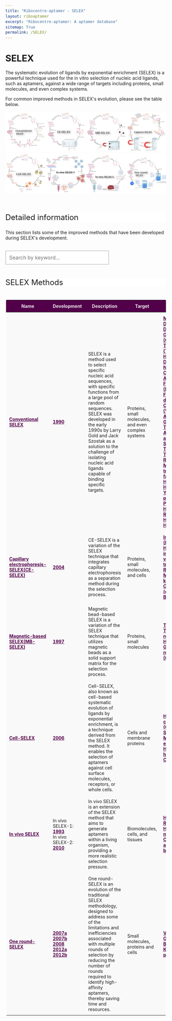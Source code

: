 ```yaml
---
title: "Ribocentre-aptamer - SELEX"
layout: riboaptamer
excerpt: "Ribocentre-aptamer: A aptamer database"
sitemap: True
permalink: /SELEX/
---
```

<html lang="en">
<head>
<!--set sort order in table header begin-->
<meta http-equiv="Content-type" content="text/html; charset=utf-8">
  <meta name="viewport" content="width=device-width,initial-scale=1,user-scalable=no">
  <title>Aptamer applications</title>
  <link rel="stylesheet" type="text/css" href="https://cdn.datatables.net/1.12.1/css/jquery.dataTables.min.css">
  <link rel="stylesheet" type="text/css" href="https://cdn.datatables.net/buttons/2.2.3/css/buttons.dataTables.min.css">

  <script type="text/javascript" src="https://code.jquery.com/jquery-3.5.1.js"></script>
  <script type="text/javascript" src="https://cdn.datatables.net/1.12.1/js/jquery.dataTables.min.js"></script>
  <!--set sort order in table header finish-->

  
  <style>
   .header_box {
    display: block;
    font-size: 24px;
    background-color: #ffffff;
    text-decoration: none;
    border-radius: 1px;
    width: 500px;
    border-width: 1px 1px 2px 1px;
    border-color: #ffffff #ffffff #ffffff #ffffff;
  }
   .box_style{
    background: #ffffff;
  }
  h2{
    font-size:20px;
    font-weight: bold;
  }
/* 按钮容器样式 */
    .button-container {
      display: flex;
      justify-content: left;
      align-items: center;
      height: 50px;
      overflow:auto
    }
    /* 按钮样式 */
    .button {
      display: block;
      padding: 10px;
      margin-right: 10px;
      text-align: center;
      background-color: #ffffff;
      color: #520049;
      text-decoration: none;
      font-size: 16px;
      border: 1px solid #520049;
      border-radius: 5px;
    }
    /* 鼠标悬停样式 */
    .button:hover {
      background-color: #c9c5c5;
      cursor: pointer;
    }
    /* 样式表格 */
    .table-style1 {
        border: 2px solid #ffffff;
        border: 2px solid #ffffff;
		    border: 2px solid #ffffff;
		    border-radius: 5px;
		    background-color: #fff;
		    border-radius: 5px;
        }
		  .table-style1 th {
        background-color: #520049;
        background-color: #520049;
        background-color: #520049;
        color: rgba(255,255,255,0.9);
		    cursor: pointer;
        }
		  .table-style1 td {
		    background-color: #ffffff;
		    background-color: #f9f9f9;
		    background-color: #f9f9f9;
		    }		
		  .table-style1 th, .table-style1 td {
		  padding: 10px 10px;
		}
    table.dataTable.no-footer {
  border-bottom: 1px solid rgba(0, 0, 0, 0);
}
    /* 隐藏所有 sheet */
    .sheet {
      display: all;
      overflow:auto
    }
    /* Style the search box */
  #searchBox {
    padding: 10px;
    font-size: 16px;
    border: 2px solid #ccc;
    border-radius: 1px;
    width: 300px;
  }
  /* Style the search box when it has focus */
  #searchBox:focus {
    outline: none;
    border-color: #efefef;
  }
  /* Style the placeholder text */
  #searchBox::placeholder {
    font-size: 16px;
  }
  button, input, optgroup, select, textarea {
    color: #000000;
    font: inherit;
    /* font-weight: bold; */
    margin: 0;
}
  /* 搜索框和下载框水平布局 */
    .form-container {
      display: flex;
      align-items: center;
      overflow:auto
    }
    .form-container input {
      margin-right: 10px;
    }
    /* 下载框位置设置 */
    .form-container select {
      margin-left: auto;
      padding: 10px;
      font-size: 16px;
      border: 2px solid #ccc;
      border-radius: 4px;
      width: 300px;
    }
    .button.clicked {
    background-color: #999;
}
.image-grid {
            display: grid;
            grid-template-columns: repeat(4, 1fr);
            gap: 0; /* 无间隙 */
        }
        
        .image-grid a {
            position: relative;
            display: block;
            overflow: hidden;
            box-shadow: 0 0 10px rgba(0, 0, 0, 0); /* 初始阴影效果 */
            transition: box-shadow 0.3s ease; /* 添加过渡效果 */
        }
        
        .image-grid img {
            width: 100%;
            height: auto;
            transition: transform 0.3s ease; /* 添加过渡效果 */
        }
        
        .image-grid a:hover {
            box-shadow: 0 0 10px rgba(0, 0, 0, 0.3); /* 鼠标悬停时添加阴影效果 */
        }
        
        .image-grid a:hover img {
            transform: scale(1.1); /* 鼠标悬停时放大图片 */
        }
  </style>
</head>

<meta name="google-site-verification" content="uLZVKfay17Zcx_rzSlECNKhxf9gpvF4jLw3Zsa4agTs" />
<body onload="showSheet('sheet1')">
<h1 class="post-title" itemprop="name headline">SELEX</h1>
<p>The systematic evolution of ligands by exponential enrichment (SELEX) is a powerful technique used for the in vitro selection of nucleic acid ligands, such as aptamers, against a wide range of targets including proteins, small molecules, and even complex systems.</p>
<p>For common improved methods in SELEX's evolution, please see the table below.</p>


<head>
    <meta charset="UTF-8">
    <meta name="viewport" content="width=device-width, initial-scale=1.0">
    <link rel="stylesheet" href="styles.css">
</head>
<body>
    <div class="image-grid">
            <a href="{{ site.url }}{{ site.baseurl }}/_posts/Conventional-SELEX" target="_blank">
              <img src="/images/SELEX/Conventional-SELEX.svg" alt="Image 1">
            </a>
            <a href="{{ site.url }}{{ site.baseurl }}/_posts/CE-SELEX" target="_blank">
              <img src="/images/SELEX/CE-SELEX.svg" alt="Image 2">
            </a>
            <a href="{{ site.url }}{{ site.baseurl }}/_posts/MB-SELEX" target="_blank">
              <img src="/images/SELEX/MB-SELEX.svg" alt="Image 3">
            </a>
            <a href="{{ site.url }}{{ site.baseurl }}/_posts/MB-SELEX" target="_blank">
              <img src="/images/SELEX/Capture-SELEX.svg" alt="Image 4">
            </a>
            <a href="{{ site.url }}{{ site.baseurl }}/_posts/Cell-SELEX" target="_blank">
              <img src="/images/SELEX/Cell-SELEX.svg" alt="Image 5">
            </a>
            <a href="{{ site.url }}{{ site.baseurl }}/_posts/In-vivo-SELEX" target="_blank">
              <img src="/images/SELEX/In-vivo-SELEX-1.svg" alt="Image 6">
            </a>
            <a href="{{ site.url }}{{ site.baseurl }}/_posts/In-vivo-SELEX" target="_blank">
              <img src="/images/SELEX/In-vivo-SELEX-2.svg" alt="Image 7">
            </a>
            <a href="{{ site.url }}{{ site.baseurl }}/_posts/One-round-SELEX" target="_blank">
              <img src="/images/SELEX/One-round-SELEX.svg" alt="Image 8">
            </a>
    </div>

<br>
<br>
<p class="header_box">Detailed information</p>    
<p>This section lists some of the improved methods that have been developed during SELEX's development.</p>
<br>
<div class="form-container">
  <!-- 搜索框 -->
  <input type="text" id="searchBox" placeholder="Search by keyword..." onfocus="showAllSheets()" oninput="searchTables()"><br><br>
</div>
<br>

  
<p class="header_box" >SELEX Methods</p>  
<div id="sheet1" class="sheet">
    <table id="cfttable" class="table-style1">
      <thead>
      <tr>
        <th onclick="sortTable(0)">Name</th>
        <th onclick="sortTable(1)">Development</th>
        <th onclick="sortTable(2)">Description</th>
        <th onclick="sortTable(3)">Target</th>
        <th onclick="sortTable(4)">Examples</th>
      </tr>
      </thead>
    <tbody>
      <tr>
        <td name="td0"><a href="{{ site.url }}{{ site.baseurl }}/_posts/Conventional-SELEX" target="_blank" style="color:#520049"><b>Conventional SELEX</b></a></td>
        <td name="td1"><a href="https://pubmed.ncbi.nlm.nih.gov/2200121/" target="_blank" style="color:#520049"><b>1990</b></a></td>
        <td name="td2">SELEX is a method used to select specific nucleic acid sequences, with specific functions from a large pool of random sequences. SELEX was developed in the early 1990s by Larry Gold and Jack Szostak as a solution to the challenge of isolating nucleic acid ligands capable of binding specific targets.</td>
        <td name="td3">Proteins, small molecules, and even complex systems</td>
        <td name="td4">
        <a href="https://pubmed.ncbi.nlm.nih.gov/10339553/" target="_blank" style="color:#520049"><b>Malachite green (MG)</b></a>,<br>
        <a href="https://pubmed.ncbi.nlm.nih.gov/21798953/" target="_blank" style="color:#520049"><b>DMHBI</b></a>,<br>
        <a href="https://pubmed.ncbi.nlm.nih.gov/28945233/" target="_blank" style="color:#520049"><b>DFHO</b></a>,<br>
        <a href="https://pubmed.ncbi.nlm.nih.gov/30382099/" target="_blank" style="color:#520049"><b>Oxazole thiazole blue (OTB)</b></a>,<br>
        <a href="(https://pubmed.ncbi.nlm.nih.gov/20159999/" target="_blank" style="color:#520049"><b>Tetramethylrhodamine (TMR)</b></a>,<br>
        <a href="https://pubmed.ncbi.nlm.nih.gov/31548726/" target="_blank" style="color:#520049"><b>HBC</b></a>,<br>
        <a href="https://pubmed.ncbi.nlm.nih.gov/35294188/" target="_blank" style="color:#520049"><b>DFAME</b></a>,<br>
        <a href="https://pubmed.ncbi.nlm.nih.gov/10074372/" target="_blank" style="color:#520049"><b>NF-kappaB</b></a>,<br>
        <a href="https://www.ncbi.nlm.nih.gov/pmc/articles/PMC1369933/" target="_blank" style="color:#520049"><b>Citrulline</b></a>,<br>
        <a href="https://www.ncbi.nlm.nih.gov/pmc/articles/PMC1369933/" target="_blank" style="color:#520049"><b>Arginine</b></a>,<br>
        <a href="https://onlinelibrary.wiley.com/doi/abs/10.1002/anie.199410841" target="_blank" style="color:#520049"><b>Flavin mononucleotide (FMN) </b></a>,<br>
        <a href="https://pubmed.ncbi.nlm.nih.gov/36097297/" target="_blank" style="color:#520049"><b>Flavin adenine dinucleotide (FAD)</b></a>,<br>
        <a href="https://pubmed.ncbi.nlm.nih.gov/7508262/" target="_blank" style="color:#520049"><b>Cyanocobalamin (Vitamin B12)</b></a>,<br>
        <a href="https://pubmed.ncbi.nlm.nih.gov/7687750/" target="_blank" style="color:#520049"><b>ATP</b></a>,<br>
        <a href="https://pubmed.ncbi.nlm.nih.gov/12185247/" target="_blank" style="color:#520049"><b>GTP</b></a>,<br>
        <a href="https://pubmed.ncbi.nlm.nih.gov/11557342/" target="_blank" style="color:#520049"><b>Tetracycline</b></a>,<br>
        <a href="https://pubmed.ncbi.nlm.nih.gov/9383458/" target="_blank" style="color:#520049"><b>Aminoglycoside antibiotic</b></a>,<br>
        <a href="https://pubmed.ncbi.nlm.nih.gov/9436913/" target="_blank" style="color:#520049"><b>Streptomycin</b></a>,<br>
        <a href="https://pubmed.ncbi.nlm.nih.gov/7510417/" target="_blank" style="color:#520049"><b>Theophylline</b></a>,<br>
        <a href="https://pubmed.ncbi.nlm.nih.gov/9383430/" target="_blank" style="color:#520049"><b>Tobramycin</b></a>,<br>
        <a href="https://pubmed.ncbi.nlm.nih.gov/9056763/" target="_blank" style="color:#520049"><b>Ribosomal protein S8</b></a>,<br>
        <a href="https://www.ncbi.nlm.nih.gov/pmc/articles/PMC1370407/" target="_blank" style="color:#520049"><b>Mammalian translation initiation factor 4A (eIF4A) </b></a>,<br>
        <a href="https://www.ncbi.nlm.nih.gov/pmc/articles/PMC2390795/" target="_blank" style="color:#520049"><b>Human IgG</b></a>,<br>
        <a href="https://pubmed.ncbi.nlm.nih.gov/7518917/" target="_blank" style="color:#520049"><b>Human thrombin</b></a>,<br>
        <a href="https://pubmed.ncbi.nlm.nih.gov/9346949/" target="_blank" style="color:#520049"><b>Yeast RNA polymerase II (Pol II) </b></a>,<br>
        <a href="https://pubmed.ncbi.nlm.nih.gov/9343239/" target="_blank" style="color:#520049"><b>Prion protein (PrPC)</b></a>,<br>
        <a href="https://pubmed.ncbi.nlm.nih.gov/10233958/" target="_blank" style="color:#520049"><b>HTLV-1 arginine-rich Rex peptide</b></a>,<br>
        <a href="https://pubmed.ncbi.nlm.nih.gov/8289245/" target="_blank" style="color:#520049"><b>HIV-1 REV peptide</b></a>,<br>
        <a href="https://pubmed.ncbi.nlm.nih.gov/10886365/" target="_blank" style="color:#520049"><b>HIV Tat protein</b></a><br>
        </td>
      </tr>    
      <tr>
        <td name="td0"><a href="{{ site.url }}{{ site.baseurl }}/_posts/CE-SELEX" target="_blank" style="color:#520049"><b>Capillary electrophoresis-SELEX(CE-SELEX)</b></a></td>
        <td name="td1"><a href="https://pubmed.ncbi.nlm.nih.gov/14709039/" target="_blank" style="color:#520049"><b>2004</b></a></td>
        <td name="td2">CE-SELEX is a variation of the SELEX technique that integrates capillary electrophoresis  as a separation method during the selection process.</td>
        <td name="td3">Proteins, small molecules, and cells</td>
        <td name="td4">
        <a href="https://pubmed.ncbi.nlm.nih.gov/14709039/" target="_blank" style="color:#520049"><b>Immunoglobulin E (IgE)</b></a>,<br>
        <a href="https://pubmed.ncbi.nlm.nih.gov/16194066/" target="_blank" style="color:#520049"><b>Human immunodeficiency virus reverse transcriptase (HIV-1 RT)</b></a>,<br>
        <a href="https://pubmed.ncbi.nlm.nih.gov/20564698/" target="_blank" style="color:#520049"><b>Myotonic dystrophy kinase-related Cdc42-binding kinase (αMRCK)</b></a>,<br>
        <a href="https://pubmed.ncbi.nlm.nih.gov/22965726/" target="_blank" style="color:#520049"><b>Bovine catalase</b></a><br>
        </td>
      </tr>    
      <tr>
        <td name="td0"><a href="{{ site.url }}{{ site.baseurl }}/_posts/MB-SELEX" target="_blank" style="color:#520049"><b>Magnetic-based SELEX(MB-SELEX)</b></a></td>
        <td name="td1"><a href="https://pubmed.ncbi.nlm.nih.gov/9168972/" target="_blank" style="color:#520049"><b>1997</b></a></td>
        <td name="td2">Magnetic bead-based SELEX is a variation of the SELEX technique that utilizes magnetic beads as a solid support matrix for the selection process.</td>
        <td name="td3">Proteins, small molecules</td>
        <td name="td4">
        <a href="https://pubmed.ncbi.nlm.nih.gov/25101481/" target="_blank" style="color:#520049"><b>TO1-biotin</b></a>,<br>
        <a href="https://pubmed.ncbi.nlm.nih.gov/19246008/" target="_blank" style="color:#520049"><b>Transcription repressor TetR</b></a>,<br>
        <a href="https://pubmed.ncbi.nlm.nih.gov/24570482/" target="_blank" style="color:#520049"><b>HEWL (lysozyme)</b></a>,<br>
        <a href="https://pubmed.ncbi.nlm.nih.gov/18230760/" target="_blank" style="color:#520049"><b>G-protein-coupled receptor kinase 2 (GRK2)</b></a><br>
        </td>
      </tr>    
      <tr>
        <td name="td0"><a href="{{ site.url }}{{ site.baseurl }}/_posts/Cell-SELEX" target="_blank" style="color:#520049"><b>Cell-SELEX</b></a></td>
        <td name="td1"><a href="https://pubmed.ncbi.nlm.nih.gov/20539292/" target="_blank" style="color:#520049"><b>2006</b></a></td>
        <td name="td2">Cell-SELEX, also known as cell-based systematic evolution of ligands by exponential enrichment, is a technique derived from the SELEX method. It enables the selection of aptamers against cell surface molecules, receptors, or whole cells.</td>
        <td name="td3">Cells and membrane proteins</td>
        <td name="td4">
        <a href="https://pubmed.ncbi.nlm.nih.gov/12124337/" target="_blank" style="color:#520049"><b>Human glutamate carboxypeptidase II (GCPII)</b></a>,<br>
        <a href="https://pubmed.ncbi.nlm.nih.gov/21321690/" target="_blank" style="color:#520049"><b>Small cell lung cancer</b></a>,<br>
        <a href="https://pubmed.ncbi.nlm.nih.gov/23226512/" target="_blank" style="color:#520049"><b>Mouse tumor endothelial cells</b></a>,<br>
        <a href="https://pubmed.ncbi.nlm.nih.gov/23403083/" target="_blank" style="color:#520049"><b>Human hepatocarcinoma</b></a>,<br>
        <a href="https://pubmed.ncbi.nlm.nih.gov/24857291/" target="_blank" style="color:#520049"><b>Colorectal cancer</b></a><br>
        </td>
      </tr>    
      <tr>
        <td name="td0"><a href="{{ site.url }}{{ site.baseurl }}/_posts/In-vivo-SELEX" target="_blank" style="color:#520049"><b>In vivo SELEX</b></a></td>
        <td name="td1">In vivo SELEX-1: <a href="https://pubmed.ncbi.nlm.nih.gov/8255755/" target="_blank" style="color:#520049"><b>1993</b></a><br>In vivo SELEX-2: <a href="https://pubmed.ncbi.nlm.nih.gov/19946274/" target="_blank" style="color:#520049"><b>2010</b></a></td>
        <td name="td2">In vivo SELEX is an extension of the SELEX  method that aims to generate aptamers within a living organism, providing a more realistic selection pressure.</td>
        <td name="td3">Biomolecules, cells, and tissues</td>
        <td name="td4">
        <a href="https://pubmed.ncbi.nlm.nih.gov/8255755/" target="_blank" style="color:#520049"><b>HIV-1</b></a>,<br>
        <a href="https://pubmed.ncbi.nlm.nih.gov/9733847/" target="_blank" style="color:#520049"><b>Rous sarcoma virus</b></a>,<br>
        <a href="https://pubmed.ncbi.nlm.nih.gov/19946274/" target="_blank" style="color:#520049"><b>Hepatic colon cancer metastases</b></a>,<br>
        <a href="https://pubmed.ncbi.nlm.nih.gov/23299833/" target="_blank" style="color:#520049"><b>Capillary endothelia and parenchyma in brain</b></a><br>
        </td>
      </tr>  
        <tr>
        <td name="td0"><a href="{{ site.url }}{{ site.baseurl }}/_posts/One-round-SELEX" target="_blank" style="color:#520049"><b>One round-SELEX</b></a></td>
        <td name="td1"><a href="https://pubmed.ncbi.nlm.nih.gov/17697378/" target="_blank" style="color:#520049"><b>2007a</b></a><br>
        <a href="https://pubmed.ncbi.nlm.nih.gov/17262788/" target="_blank" style="color:#520049"><b>2007b</b></a><br>
        <a href="https://pubmed.ncbi.nlm.nih.gov/19183794/" target="_blank" style="color:#520049"><b>2008</b></a><br>
        <a href="https://pubmed.ncbi.nlm.nih.gov/22860007/" target="_blank" style="color:#520049"><b>2012a</b></a><br><a href="https://pubmed.ncbi.nlm.nih.gov/22505517/" target="_blank" style="color:#520049"><b>2012b</b></a></td>
        <td name="td2">One round-SELEX is an evolution of the traditional SELEX methodology, designed to address some of the limitations and inefficiencies associated with multiple rounds of selection by reducing the number of rounds required to identify high-affinity aptamers, thereby saving time and resources.</td>
        <td name="td3">Small molecules, proteins and cells</td>
        <td name="td4">
        <a href="https://pubmed.ncbi.nlm.nih.gov/17697378/" target="_blank" style="color:#520049"><b>Vaccinia virus</b></a>,<br>
        <a href="https://pubmed.ncbi.nlm.nih.gov/19183794/" target="_blank" style="color:#520049"><b>Ovalbumin</b></a>,<br>
        <a href="https://pubmed.ncbi.nlm.nih.gov/19183794/" target="_blank" style="color:#520049"><b>Botulinum neurotoxin</b></a>,<br>
        <a href="https://pubmed.ncbi.nlm.nih.gov/22505517/" target="_blank" style="color:#520049"><b>Kallikrein-related peptidase 6 (KLK6)</b></a><br>
        </td>
      </tr>
	  </tbody>
  </table>
</div>        
    
     
                
<script>
  var tables = [];
    var currentSheet = 'sheet1';
     $(document).ready(function() {
    $.noConflict();
    tables.push($('#cfttable').DataTable({
      dom: 'Bfrtip',
      buttons: [
        'copy', 'csv', 'excel', 'pdf', 'print'
      ]
    }));

    tables.push($('#rnadetable').DataTable({
      dom: 'Bfrtip',
      buttons: [
        'copy', 'csv', 'excel', 'pdf', 'print'
      ]
    }));

    tables.push($('#rnapretable').DataTable({
      dom: 'Bfrtip',
      buttons: [
        'copy', 'csv', 'excel', 'pdf', 'print'
      ]
    }));
    tables.push($('#smtable').DataTable({
      dom: 'Bfrtip',
      buttons: [
        'copy', 'csv', 'excel', 'pdf', 'print'
      ]
    }));
    tables.push($('#eletable').DataTable({
      dom: 'Bfrtip',
      buttons: [
        'copy', 'csv', 'excel', 'pdf', 'print'
      ]
    }));


    
    tables.push($('#amintable').DataTable({
      dom: 'Bfrtip',
      buttons: [
        'copy', 'csv', 'excel', 'pdf', 'print'
      ]
    }));
    tables.push($('#sugtable').DataTable({
      dom: 'Bfrtip',
      buttons: [
        'copy', 'csv', 'excel', 'pdf', 'print'
      ]
    }));
    tables.push($('#tboxtable').DataTable({
      dom: 'Bfrtip',
      buttons: [
        'copy', 'csv', 'excel', 'pdf', 'print'
      ]
    }));
    tables.push($('#othtable').DataTable({
      dom: 'Bfrtip',
      buttons: [
        'copy', 'csv', 'excel', 'pdf', 'print'
      ]
    }));
    
    
    // Hide the search box for DataTables
      $('#cfttable_filter').css('display', 'none');
      $('#rnadetable_filter').css('display', 'none');
      $('#rnapretable_filter').css('display', 'none');
       $('#smtable_filter').css('display', 'none');
      $('#eletable_filter').css('display', 'none');
      $('#amintable_filter').css('display', 'none');
      $('#sugtable_filter').css('display', 'none');
      $('#tboxtable_filter').css('display', 'none');
      $('#othtable_filter').css('display', 'none');
      
      // Show the initial sheet (sheet1) and hide others
    showSheet('sheet1');
    hideAllSheetsExcept('sheet1');
  });

  function sortTable(columnIndex) {
    // TODO: Add sorting logic based on the columnIndex
  }

  

function downloadExcel() {
  var selectElement = document.getElementById('downloadOptions');
  var selectedValue = selectElement.value;

  // Check if a valid option was selected
  if (selectedValue !== '') {
    // Create a temporary link element with the download URL
    var link = document.createElement('a');
    link.href = selectedValue;
    link.download = selectedValue.split('/').pop(); // Set the filename to the last part of the URL
    document.body.appendChild(link);

    // Trigger a click event on the link to start the download
    link.click();

    // Remove the link from the DOM
    document.body.removeChild(link);
  }
}
	
	
	function showSheet(sheetId) {
    // Hide the current sheet
    if (currentSheet) {
        var currentSheetElement = document.getElementById(currentSheet);
        currentSheetElement.style.display = 'none';
    }

    // Show the selected sheet
    var sheet = document.getElementById(sheetId);
    sheet.style.display = 'block';

    // Update the current sheet
    currentSheet = sheetId;

    // Get all buttons
    var buttons = document.querySelectorAll('.button');

    // Remove clicked class from all buttons
    buttons.forEach(function(btn) {
        btn.classList.remove('clicked');
    });

    // Add clicked class to the clicked button using event.target
    event.target.classList.add('clicked');
}

  function hideAllSheetsExcept(sheetId) {
    var sheets = document.getElementsByClassName('sheet');
    for (var i = 0; i < sheets.length; i++) {
      var sheet = sheets[i];
      if (sheet.id !== sheetId) {
        sheet.style.display = 'none';
      }
    }
    }

    function showAllSheets() {
      var sheets = document.getElementsByClassName('sheet');
      for (var i = 0; i < sheets.length; i++) {
        sheets[i].style.display = 'block';
      }
    }

    function searchTables() {
      var keyword = $('#searchBox').val().toLowerCase();

      tables.forEach(function(table) {
        table.search(keyword).draw();
      });
      // Filter the sheets based on search results
    filterSheets();
  }

  function filterSheets() {
    var keyword = $('#searchBox').val().toLowerCase();
    var sheets = document.getElementsByClassName('sheet');

    for (var i = 0; i < sheets.length; i++) {
      var sheet = sheets[i];
      var table = tables[i];

      var displaySheet = false;

      table.rows().eq(0).each(function(index) {
        var row = table.row(index);
        var rowData = row.data().join(' ').toLowerCase();
        var display = rowData.includes(keyword) ? '' : 'none';
        row.nodes().to$().css('display', display);

        if (display !== 'none') {
          displaySheet = true;
        }
      });

      if (displaySheet) {
        $('#' + sheet.id).show();
      } else {
        $('#' + sheet.id).hide();
      }
    }
  }  
  </script> 
  
</body>
<br>